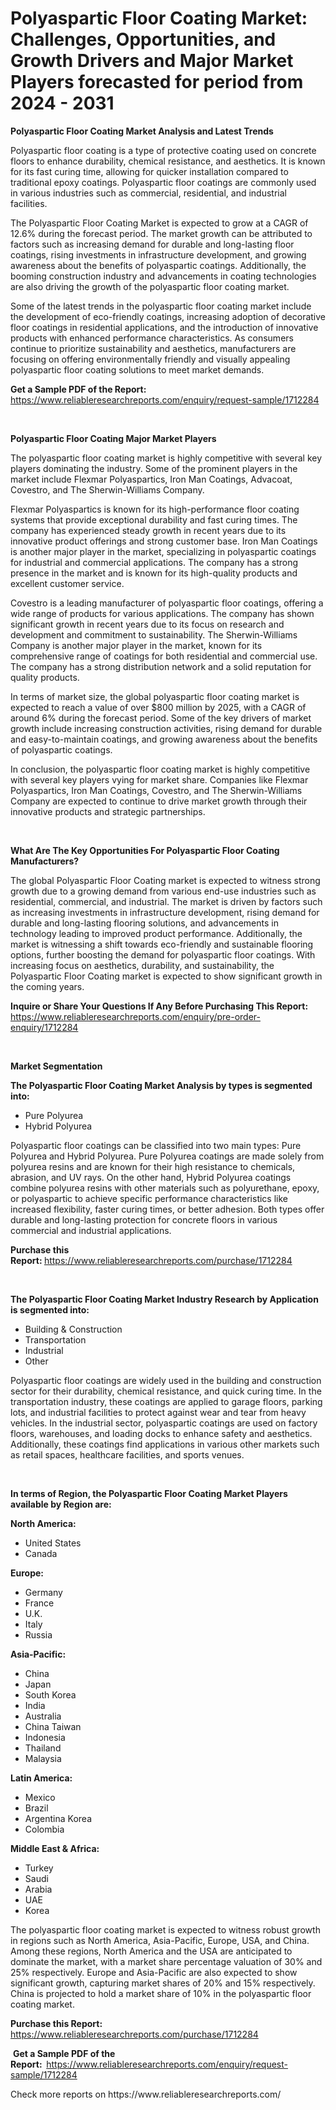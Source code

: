 <p><h1>Polyaspartic Floor Coating Market: Challenges, Opportunities, and Growth Drivers and Major Market Players forecasted for period from 2024 - 2031</h1></p><p><strong>Polyaspartic Floor Coating Market Analysis and Latest Trends</strong></p>
<p><p>Polyaspartic floor coating is a type of protective coating used on concrete floors to enhance durability, chemical resistance, and aesthetics. It is known for its fast curing time, allowing for quicker installation compared to traditional epoxy coatings. Polyaspartic floor coatings are commonly used in various industries such as commercial, residential, and industrial facilities.</p><p>The Polyaspartic Floor Coating Market is expected to grow at a CAGR of 12.6% during the forecast period. The market growth can be attributed to factors such as increasing demand for durable and long-lasting floor coatings, rising investments in infrastructure development, and growing awareness about the benefits of polyaspartic coatings. Additionally, the booming construction industry and advancements in coating technologies are also driving the growth of the polyaspartic floor coating market.</p><p>Some of the latest trends in the polyaspartic floor coating market include the development of eco-friendly coatings, increasing adoption of decorative floor coatings in residential applications, and the introduction of innovative products with enhanced performance characteristics. As consumers continue to prioritize sustainability and aesthetics, manufacturers are focusing on offering environmentally friendly and visually appealing polyaspartic floor coating solutions to meet market demands.</p></p>
<p><strong>Get a Sample PDF of the Report:&nbsp;</strong> <a href="https://www.reliableresearchreports.com/enquiry/request-sample/1712284">https://www.reliableresearchreports.com/enquiry/request-sample/1712284</a></p>
<p>&nbsp;</p>
<p><strong>Polyaspartic Floor Coating Major Market Players</strong></p>
<p><p>The polyaspartic floor coating market is highly competitive with several key players dominating the industry. Some of the prominent players in the market include Flexmar Polyaspartics, Iron Man Coatings, Advacoat, Covestro, and The Sherwin-Williams Company.</p><p>Flexmar Polyaspartics is known for its high-performance floor coating systems that provide exceptional durability and fast curing times. The company has experienced steady growth in recent years due to its innovative product offerings and strong customer base. Iron Man Coatings is another major player in the market, specializing in polyaspartic coatings for industrial and commercial applications. The company has a strong presence in the market and is known for its high-quality products and excellent customer service.</p><p>Covestro is a leading manufacturer of polyaspartic floor coatings, offering a wide range of products for various applications. The company has shown significant growth in recent years due to its focus on research and development and commitment to sustainability. The Sherwin-Williams Company is another major player in the market, known for its comprehensive range of coatings for both residential and commercial use. The company has a strong distribution network and a solid reputation for quality products.</p><p>In terms of market size, the global polyaspartic floor coating market is expected to reach a value of over $800 million by 2025, with a CAGR of around 6% during the forecast period. Some of the key drivers of market growth include increasing construction activities, rising demand for durable and easy-to-maintain coatings, and growing awareness about the benefits of polyaspartic coatings.</p><p>In conclusion, the polyaspartic floor coating market is highly competitive with several key players vying for market share. Companies like Flexmar Polyaspartics, Iron Man Coatings, Covestro, and The Sherwin-Williams Company are expected to continue to drive market growth through their innovative products and strategic partnerships.</p></p>
<p>&nbsp;</p>
<p><strong>What Are The Key Opportunities For Polyaspartic Floor Coating Manufacturers?</strong></p>
<p><p>The global Polyaspartic Floor Coating market is expected to witness strong growth due to a growing demand from various end-use industries such as residential, commercial, and industrial. The market is driven by factors such as increasing investments in infrastructure development, rising demand for durable and long-lasting flooring solutions, and advancements in technology leading to improved product performance. Additionally, the market is witnessing a shift towards eco-friendly and sustainable flooring options, further boosting the demand for polyaspartic floor coatings. With increasing focus on aesthetics, durability, and sustainability, the Polyaspartic Floor Coating market is expected to show significant growth in the coming years.</p></p>
<p><strong>Inquire or Share Your Questions If Any Before Purchasing This Report:</strong> <a href="https://www.reliableresearchreports.com/enquiry/pre-order-enquiry/1712284">https://www.reliableresearchreports.com/enquiry/pre-order-enquiry/1712284</a></p>
<p>&nbsp;</p>
<p><strong>Market Segmentation</strong></p>
<p><strong>The Polyaspartic Floor Coating Market Analysis by types is segmented into:</strong></p>
<p><ul><li>Pure Polyurea</li><li>Hybrid Polyurea</li></ul></p>
<p><p>Polyaspartic floor coatings can be classified into two main types: Pure Polyurea and Hybrid Polyurea. Pure Polyurea coatings are made solely from polyurea resins and are known for their high resistance to chemicals, abrasion, and UV rays. On the other hand, Hybrid Polyurea coatings combine polyurea resins with other materials such as polyurethane, epoxy, or polyaspartic to achieve specific performance characteristics like increased flexibility, faster curing times, or better adhesion. Both types offer durable and long-lasting protection for concrete floors in various commercial and industrial applications.</p></p>
<p><strong>Purchase this Report:&nbsp;</strong><a href="https://www.reliableresearchreports.com/purchase/1712284">https://www.reliableresearchreports.com/purchase/1712284</a></p>
<p>&nbsp;</p>
<p><strong>The Polyaspartic Floor Coating Market Industry Research by Application is segmented into:</strong></p>
<p><ul><li>Building & Construction</li><li>Transportation</li><li>Industrial</li><li>Other</li></ul></p>
<p><p>Polyaspartic floor coatings are widely used in the building and construction sector for their durability, chemical resistance, and quick curing time. In the transportation industry, these coatings are applied to garage floors, parking lots, and industrial facilities to protect against wear and tear from heavy vehicles. In the industrial sector, polyaspartic coatings are used on factory floors, warehouses, and loading docks to enhance safety and aesthetics. Additionally, these coatings find applications in various other markets such as retail spaces, healthcare facilities, and sports venues.</p></p>
<p>&nbsp;</p>
<p><strong>In terms of Region, the Polyaspartic Floor Coating Market Players available by Region are:</strong></p>
<p>
    <p> <strong> North America: </strong>
        <ul>
            <li>United States</li>
            <li>Canada</li>
        </ul>
        </p> 
    <p> <strong> Europe: </strong>
        <ul>
            <li>Germany</li>
            <li>France</li>
            <li>U.K.</li>
            <li>Italy</li>
            <li>Russia</li>
        </ul>
        </p> 
    <p> <strong> Asia-Pacific: </strong>
        <ul>
            <li>China</li>
            <li>Japan</li>
            <li>South Korea</li>
            <li>India</li>
            <li>Australia</li>
            <li>China Taiwan</li>
            <li>Indonesia</li>
            <li>Thailand</li>
            <li>Malaysia</li>
        </ul>
        </p> 
    <p> <strong> Latin America: </strong>
        <ul>
            <li>Mexico</li>
            <li>Brazil</li>
            <li>Argentina Korea</li>
            <li>Colombia</li>
        </ul>
        </p> 
    <p> <strong> Middle East & Africa: </strong>
        <ul>
            <li>Turkey</li>
            <li>Saudi</li>
            <li>Arabia</li>
            <li>UAE</li>
            <li>Korea</li>
        </ul>
    </p>
    </p>
<p><p>The polyaspartic floor coating market is expected to witness robust growth in regions such as North America, Asia-Pacific, Europe, USA, and China. Among these regions, North America and the USA are anticipated to dominate the market, with a market share percentage valuation of 30% and 25% respectively. Europe and Asia-Pacific are also expected to show significant growth, capturing market shares of 20% and 15% respectively. China is projected to hold a market share of 10% in the polyaspartic floor coating market.</p></p>
<p><strong>Purchase this Report: </strong><a href="https://www.reliableresearchreports.com/purchase/1712284">https://www.reliableresearchreports.com/purchase/1712284</a></p>
<p>&nbsp;<strong>Get a Sample PDF of the Report:&nbsp;&nbsp;</strong><a href="https://www.reliableresearchreports.com/enquiry/request-sample/1712284">https://www.reliableresearchreports.com/enquiry/request-sample/1712284</a></p>
<p><strong></strong></p>
<p>Check more reports on https://www.reliableresearchreports.com/</p>